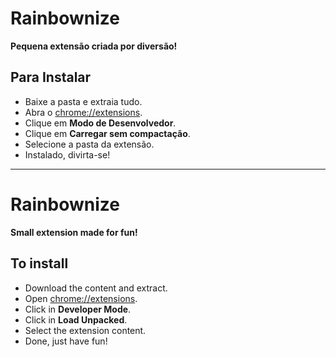 # Rainbownize
**Pequena extensão criada por diversão!**

## Para Instalar
- Baixe a pasta e extraia tudo.
- Abra o [chrome://extensions](chrome://extensions).
- Clique em **Modo de Desenvolvedor**.
- Clique em **Carregar sem compactação**.
- Selecione a pasta da extensão.
- Instalado, divirta-se!

---

# Rainbownize
**Small extension made for fun!**

## To install
- Download the content and extract.
- Open [chrome://extensions](chrome://extensions).
- Click in **Developer Mode**.
- Click in **Load Unpacked**.
- Select the extension content.
- Done, just have fun!
